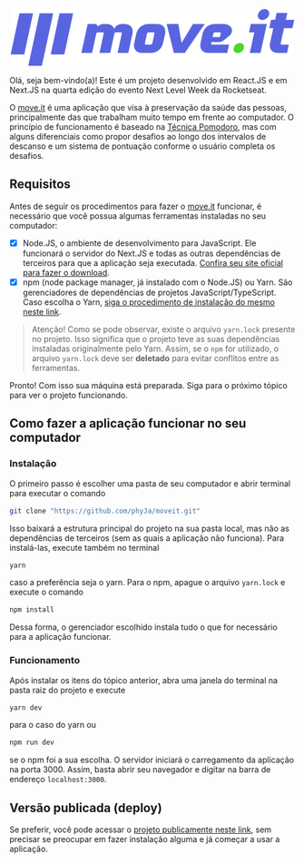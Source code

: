 <p align="center">

<img src="public/logo-full.svg" alt="Logo move.it" />

</p>

Olá, seja bem-vindo(a)! Este é um projeto desenvolvido em React.JS e em Next.JS na quarta edição do evento Next Level Week da Rocketseat.

O [move.it](#) é uma aplicação que visa à preservação da saúde das pessoas, principalmente das que trabalham muito tempo em frente ao computador. O princípio de funcionamento é baseado na [Técnica Pomodoro](https://pt.wikipedia.org/wiki/T%C3%A9cnica_pomodoro), mas com alguns diferenciais como propor desafios ao longo dos intervalos de descanso e um sistema de pontuação conforme o usuário completa os desafios.

## Requisitos

Antes de seguir os procedimentos para fazer o [move.it](#) funcionar, é necessário que você possua algumas ferramentas instaladas no seu computador:

- [x] Node.JS, o ambiente de desenvolvimento para JavaScript. Ele funcionará o servidor do Next.JS e todas as outras dependências de terceiros para que a aplicação seja executada. [Confira seu site oficial para fazer o download](https://nodejs.org).
- [x] npm (node package manager, já instalado com o Node.JS) ou Yarn. São gerenciadores de dependências de projetos JavaScript/TypeScript. Caso escolha o Yarn, [siga o procedimento de instalação do mesmo neste link](https://yarnpkg.com/getting-started/install).

> Atenção! Como se pode observar, existe o arquivo `yarn.lock` presente no projeto. Isso significa que o projeto teve as suas dependências instaladas originalmente pelo Yarn. Assim, se o `npm` for utilizado, o arquivo `yarn.lock` deve ser __deletado__  para evitar conflitos entre as ferramentas.

Pronto! Com isso sua máquina está preparada. Siga para o próximo tópico para ver o projeto funcionando.

## Como fazer a aplicação funcionar no seu computador

### Instalação

O primeiro passo é escolher uma pasta de seu computador e abrir terminal para executar o comando

```sh
git clone "https://github.com/phyJa/moveit.git"
```

Isso baixará a estrutura principal do projeto na sua pasta local, mas não as dependências de terceiros (sem as quais a aplicação não funciona). Para instalá-las, execute também no terminal

```sh
yarn
```

caso a preferência seja o yarn. Para o npm, apague o arquivo `yarn.lock` e execute o comando

```sh
npm install
```

Dessa forma, o gerenciador escolhido instala tudo o que for necessário para a aplicação funcionar.

### Funcionamento

Após instalar os itens do tópico anterior, abra uma janela do terminal na pasta raiz do projeto e execute

```sh
yarn dev
```
para o caso do yarn ou 

```sh
npm run dev
```

se o npm foi a sua escolha. O servidor iniciará o carregamento da aplicação na porta 3000. Assim, basta abrir seu navegador e digitar na barra de endereço `localhost:3000`.


## Versão publicada (deploy)

Se preferir, você pode acessar o [projeto publicamente neste link](https://moveit-zeta-one.vercel.app/), sem precisar se preocupar em fazer instalação alguma e já começar a usar a aplicação.